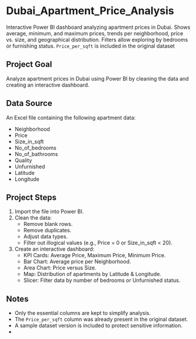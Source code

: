 # Dubai_Apartment_Price_Analysis
Interactive Power BI dashboard analyzing apartment prices in Dubai. Shows average, minimum, and maximum prices, trends per neighborhood, price vs. size, and geographical distribution. Filters allow exploring by bedrooms or furnishing status. `Price_per_sqft` is included in the original dataset

## Project Goal
Analyze apartment prices in Dubai using Power BI by cleaning the data and creating an interactive dashboard.

## Data Source
An Excel file containing the following apartment data:
- Neighborhood
- Price
- Size_in_sqft
- No_of_bedrooms
- No_of_bathrooms
- Quality
- Unfurnished
- Latitude
- Longitude

## Project Steps
1. Import the file into Power BI.
2. Clean the data:
   - Remove blank rows.
   - Remove duplicates.
   - Adjust data types.
   - Filter out illogical values (e.g., Price = 0 or Size_in_sqft < 20).
3. Create an interactive dashboard:
   - KPI Cards: Average Price, Maximum Price, Minimum Price.
   - Bar Chart: Average price per Neighborhood.
   - Area Chart: Price versus Size.
   - Map: Distribution of apartments by Latitude & Longitude.
   - Slicer: Filter data by number of bedrooms or Unfurnished status.

## Notes
- Only the essential columns are kept to simplify analysis.
- The `Price_per_sqft` column was already present in the original dataset.
- A sample dataset version is included to protect sensitive information.
- 
